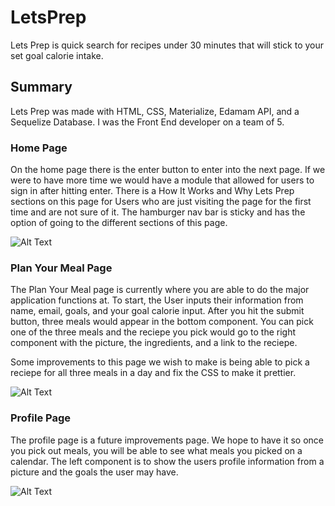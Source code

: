 # LetsPrep

Lets Prep is quick search for recipes under 30 minutes that will stick to your set goal calorie intake. 

## Summary 

Lets Prep was made with HTML, CSS, Materialize, Edamam API, and a Sequelize Database. I was the Front End developer on a team of 5. 

### Home Page

On the home page there is the enter button to enter into the next page. If we were to have more time we would have a module that allowed for users to sign in after hitting enter. There is a How It Works and Why Lets Prep sections on this page for Users who are just visiting the page for the first time and are not sure of it. The hamburger nav bar is sticky and has the option of going to the different sections of this page. 

![Alt Text](public/images/letsPrepSS.png)

### Plan Your Meal Page

The Plan Your Meal page is currently where you are able to do the major application functions at. To start, the User inputs their information from name, email, goals, and your goal calorie input. After you hit the submit button, three meals would appear in the bottom component. You can pick one of the three meals and the reciepe you pick would go to the right component with the picture, the ingredients, and a link to the reciepe. 

Some improvements to this page we wish to make is being able to pick a reciepe for all three meals in a day and fix the CSS to make it prettier. 

![Alt Text](public/images/letsprepSS2.png)

### Profile Page

The profile page is a future improvements page. We hope to have it so once you pick out meals, you will be able to see what meals you picked on a calendar. The left component is to show the users profile information from a picture and the goals the user may have. 


![Alt Text](public/images/letsprepSS3.png)
